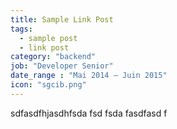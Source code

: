 ```yaml
---
title: Sample Link Post
tags:
  - sample post
  - link post
category: "backend"
job: "Developer Senior"
date_range : "Mai 2014 – Juin 2015"
icon: "sgcib.png"
---
```


sdfasdfhjasdhfsda
fsd
fsda
fasdfasd
f